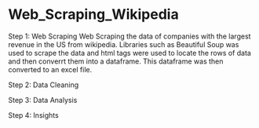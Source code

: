 # Web_Scraping_Wikipedia
Step 1: Web Scraping
Web Scraping the data of companies with the largest revenue in the US from wikipedia.
Libraries such as Beautiful Soup was used to scrape the data and html tags were used to locate the rows of data and then converrt them into a dataframe.
This dataframe was then converted to an excel file.

Step 2: Data Cleaning

Step 3: Data Analysis

Step 4: Insights

